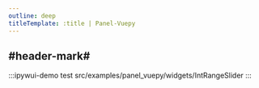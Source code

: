 ```yaml
---
outline: deep
titleTemplate: :title | Panel-Vuepy
---
```


## #header-mark#
:::ipywui-demo test
src/examples/panel_vuepy/widgets/IntRangeSlider
::: 